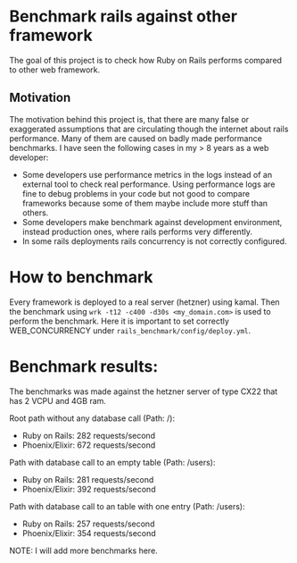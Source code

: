 # Benchmark rails against other framework

The goal of this project is to check how Ruby on Rails
performs compared to other web framework.

## Motivation

The motivation behind this project is, that there are many
false or exaggerated assumptions that are circulating though the
internet about rails performance. Many of them are caused on
badly made performance benchmarks. I have seen the following cases
in my > 8 years as a web developer:
* Some developers use performance metrics in the logs instead
  of an external tool to check real performance. Using performance
  logs are fine to debug problems in your code but not good to
  compare frameworks because some of them maybe include more stuff
  than others.
* Some developers make benchmark against development environment,
  instead production ones, where rails performs very differently. 
* In some rails deployments rails concurrency is not correctly
  configured.

# How to benchmark

Every framework is deployed to a real server (hetzner) using kamal. Then the benchmark
using `wrk -t12 -c400 -d30s <my_domain.com>` is used to perform the benchmark. Here it
is important to set correctly WEB_CONCURRENCY under `rails_benchmark/config/deploy.yml`. 

# Benchmark results:

The benchmarks was made against the hetzner server of type CX22 that has 2 VCPU and
4GB ram. 

Root path without any database call (Path: /):
* Ruby on Rails: 282 requests/second
* Phoenix/Elixir: 672 requests/second

Path with database call to an empty table (Path: /users):
* Ruby on Rails: 281 requests/second 
* Phoenix/Elixir: 392 requests/second

Path with database call to an table with one entry (Path: /users):
* Ruby on Rails: 257 requests/second 
* Phoenix/Elixir: 354 requests/second

NOTE: I will add more benchmarks here.
